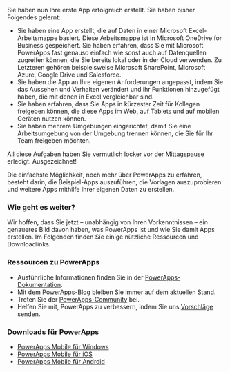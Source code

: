 Sie haben nun Ihre erste App erfolgreich erstellt. Sie haben bisher Folgendes gelernt:

- Sie haben eine App erstellt, die auf Daten in einer Microsoft Excel-Arbeitsmappe basiert. Diese Arbeitsmappe ist in Microsoft OneDrive for Business gespeichert. Sie haben erfahren, dass Sie mit Microsoft PowerApps fast genauso einfach wie sonst auch auf Datenquellen zugreifen können, die Sie bereits lokal oder in der Cloud verwenden. Zu Letzteren gehören beispielsweise Microsoft SharePoint, Microsoft Azure, Google Drive und Salesforce.
- Sie haben die App an Ihre eigenen Anforderungen angepasst, indem Sie das Aussehen und Verhalten verändert und ihr Funktionen hinzugefügt haben, die mit denen in Excel vergleichbar sind.
- Sie haben erfahren, dass Sie Apps in kürzester Zeit für Kollegen freigeben können, die diese Apps im Web, auf Tablets und auf mobilen Geräten nutzen können.
- Sie haben mehrere Umgebungen eingerichtet, damit Sie eine Arbeitsumgebung von der Umgebung trennen können, die Sie für Ihr Team freigeben möchten.

All diese Aufgaben haben Sie vermutlich locker vor der Mittagspause erledigt. Ausgezeichnet!

Die einfachste Möglichkeit, noch mehr über PowerApps zu erfahren, besteht darin, die Beispiel-Apps auszuführen, die Vorlagen auszuprobieren und weitere Apps mithilfe Ihrer eigenen Daten zu erstellen.

### <a name="whats-next"></a>Wie geht es weiter?

Wir hoffen, dass Sie jetzt – unabhängig von Ihren Vorkenntnissen – ein genaueres Bild davon haben, was PowerApps ist und wie Sie damit Apps erstellen. Im Folgenden finden Sie einige nützliche Ressourcen und Downloadlinks.

### <a name="powerapps-resources"></a>Ressourcen zu PowerApps

- Ausführliche Informationen finden Sie in der [PowerApps-Dokumentation](https://docs.microsoft.com/powerapps/).
- Mit dem [PowerApps-Blog](https://powerapps.microsoft.com/blog/) bleiben Sie immer auf dem aktuellen Stand.
- Treten Sie der [PowerApps-Community](https://powerusers.microsoft.com/t5/PowerApps-Community/ct-p/PowerApps1) bei.
- Helfen Sie mit, PowerApps zu verbessern, indem Sie uns [Vorschläge](https://powerusers.microsoft.com/t5/PowerApps-Ideas/idb-p/PowerAppsIdeas) senden.

### <a name="powerapps-downloads"></a>Downloads für PowerApps

- [PowerApps Mobile für Windows](https://aka.ms/powerappswin)
- [PowerApps Mobile für iOS](https://aka.ms/powerappsios)
- [PowerApps Mobile für Android](https://aka.ms/powerappsandroid)